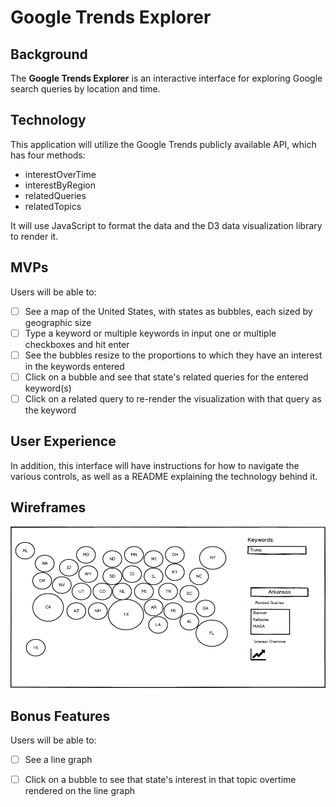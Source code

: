 # Google Trends Explorer

## Background

The __Google Trends Explorer__ is an interactive interface for exploring Google search queries by location and time.

## Technology

This application will utilize the Google Trends publicly available API, which has four methods:

* interestOverTime
* interestByRegion
* relatedQueries
* relatedTopics

It will use JavaScript to format the data and the D3 data visualization library to render it.

## MVPs

Users will be able to:

- [ ] See a map of the United States, with states as bubbles, each sized by geographic size
- [ ] Type a keyword or multiple keywords in input one or multiple checkboxes and hit enter
- [ ] See the bubbles resize to the proportions to which they have an interest in the keywords entered
- [ ] Click on a bubble and see that state's related queries for the entered keyword(s)
- [ ] Click on a related query to re-render the visualization with that query as the keyword

## User Experience

In addition, this interface will have instructions for how to navigate the various controls, as well as a README explaining the technology behind it.


## Wireframes

![wireframe](google_trends_explorer_mock.png)


## Bonus Features

Users will be able to:

- [ ] See a line graph
- [ ] Click on a bubble to see that state's interest in that topic overtime rendered on the line graph


